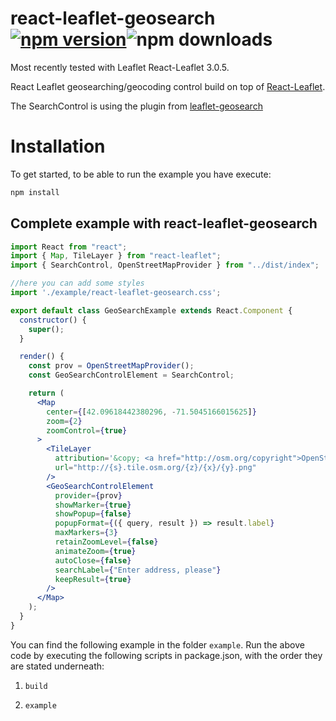 # react-leaflet-geosearch [![npm version](https://img.shields.io/npm/v/react-leaflet-geosearch.svg)](https://www.npmjs.com/package/react-leaflet-geosearch)![npm downloads](https://img.shields.io/npm/dw/react-leaflet-geosearch)

Most recently tested with Leaflet React-Leaflet 3.0.5.

React Leaflet geosearching/geocoding control build on top of [React-Leaflet](https://github.com/PaulLeCam/react-leaflet). 

The SearchControl is using the plugin from [leaflet-geosearch](https://github.com/smeijer/leaflet-geosearch) 


# Installation
To get started, to be able to run the example you have execute:
```bash
npm install
```

## Complete example with react-leaflet-geosearch

```jsx
import React from "react";
import { Map, TileLayer } from "react-leaflet";
import { SearchControl, OpenStreetMapProvider } from "../dist/index";

//here you can add some styles
import './example/react-leaflet-geosearch.css';

export default class GeoSearchExample extends React.Component {
  constructor() {
    super();
  }

  render() {
    const prov = OpenStreetMapProvider();
    const GeoSearchControlElement = SearchControl;

    return (
      <Map
        center={[42.09618442380296, -71.5045166015625]}
        zoom={2}
        zoomControl={true}
      >
        <TileLayer
          attribution='&copy; <a href="http://osm.org/copyright">OpenStreetMap</a> contributors'
          url="http://{s}.tile.osm.org/{z}/{x}/{y}.png"
        />
        <GeoSearchControlElement
          provider={prov}
          showMarker={true}
          showPopup={false}
          popupFormat={({ query, result }) => result.label}
          maxMarkers={3}
          retainZoomLevel={false}
          animateZoom={true}
          autoClose={false}
          searchLabel={"Enter address, please"}
          keepResult={true}
        />
      </Map>
    );
  }
}
```

You can find the following example in the folder ```example```. Run the above code by executing the following scripts in package.json, with the order they are stated underneath:

1) ```build```

1) ```example```